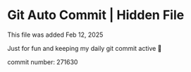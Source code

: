 # Git Auto Commit | Hidden File

This file was added Feb 12, 2025

Just for fun and keeping my daily git commit active 🤪

commit number: 271630
